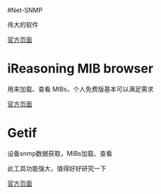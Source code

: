 #Net-SNMP

伟大的软件

<a href="http://www.net-snmp.org" target="_blank">官方页面</a>

# iReasoning MIB browser

用来加载、查看 MIBs，个人免费版基本可以满足需求

<a href="http://www.ireasoning.com/mibbrowser.shtml" target="_blank">官方页面</a>

# Getif

设备snmp数据获取，MIBs加载、查看

此工具功能强大，值得好好研究一下

<a href="http://www.wtcs.org/snmp4tpc/getif.htm" target="_blank">官方页面</a>


